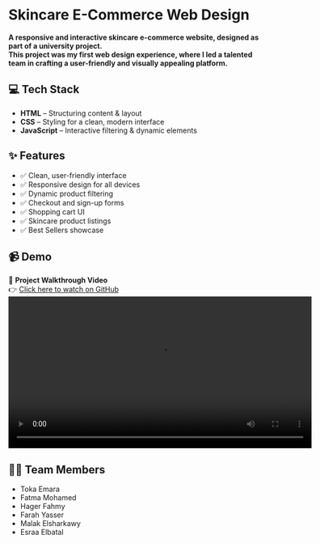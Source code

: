 # Skincare E-Commerce Web Design  

**A responsive and interactive skincare e-commerce website, designed as part of a university project.  
This project was my first web design experience, where I led a talented team in crafting a user-friendly and visually appealing platform.**

## 💻 Tech Stack  
- **HTML** – Structuring content & layout  
- **CSS** – Styling for a clean, modern interface  
- **JavaScript** – Interactive filtering & dynamic elements  

## ✨ Features  
- ✅ Clean, user-friendly interface  
- ✅ Responsive design for all devices  
- ✅ Dynamic product filtering  
- ✅ Checkout and sign-up forms  
- ✅ Shopping cart UI  
- ✅ Skincare product listings  
- ✅ Best Sellers showcase  

## 📹 Demo  

🎥 **Project Walkthrough Video**  
👉 [Click here to watch on GitHub](https://github.com/TokaEmara/Skincare-E-Commerce-Web-Design/blob/main/promo.mp4)  
<video src="promo.mp4" controls width="600"></video>

## 👩‍💻 Team Members  
- Toka Emara  
- Fatma Mohamed  
- Hager Fahmy  
- Farah Yasser  
- Malak Elsharkawy  
- Esraa Elbatal  
